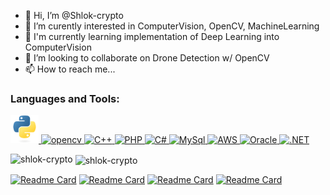 - 👋 Hi, I’m @Shlok-crypto
- 👀 I’m curently interested in ComputerVision, OpenCV, MachineLearning 
- 🌱 I'm currently learning implementation of Deep Learning into ComputerVision
- 💞️ I’m looking to collaborate on Drone Detection w/ OpenCV
- 📫 How to reach me...

<h3 align="left">Languages and Tools:</h3>
<p align="left"> 
<a href="https://www.python.org" target="_blank"> <img src="https://raw.githubusercontent.com/devicons/devicon/master/icons/python/python-original.svg" alt="python" width="45" height="45"/> </a>     
<a href="https://opencv.org/" target="_blank"> <img src="https://www.vectorlogo.zone/logos/opencv/opencv-icon.svg" alt="opencv" width="45" height="45"/> </a>                   
<a href="http://www.cplusplus.org/" target="_blank"> <img src="https://cdn.worldvectorlogo.com/logos/c.svg" alt="C++" width="45" height="45"/> </a>
<a href="https://www.php.net/" target="_blank"> <img src="https://cdn.worldvectorlogo.com/logos/php-1.svg" alt="PHP" width="45" height="45"/> </a>
<a href="https://dotnet.microsoft.com/languages/csharp/" target="_blank"> <img src="https://seeklogo.com/images/C/c-sharp-c-logo-02F17714BA-seeklogo.com.png" alt="C#" width="45" height="45"/> </a> 
<a href="https://www.mysql.com/" target="_blank"> <img src="https://cdn.worldvectorlogo.com/logos/mysql-3.svg" alt="MySql" width="45" height="45"/> </a>
<a href="https://aws.amazon.com/" target="_blank"> <img src="https://cdn.worldvectorlogo.com/logos/aws-2.svg" alt="AWS" width="45" height="45"/> </a>
<a href="https://www.oracle.com/database/" target="_blank"> <img src="https://cdn.worldvectorlogo.com/logos/oracle-3.svg" alt="Oracle" width="45" height="45"/> </a>
<a href="https://dotnet.microsoft.com/" target="_blank"> <img src="https://cdn.worldvectorlogo.com/logos/dot-net-core-7.svg" alt=".NET" width="45" height="45"/> </a>
</p>

<p align="left"> 
<p><img align="left" src="https://github-readme-stats.vercel.app/api?username=shlok-crypto&hide=prs,issues,contribs&show_icons=true&locale=en&bg_color=30,e96443,904e95&title_color=fff&text_color=fff" alt="shlok-crypto" /></p>
<p>&nbsp;<img align="center" src="https://github-readme-stats.vercel.app/api/top-langs?username=shlok-crypto&show_icons=true&locale=en&layout=compact&bg_color=30,e96443,904e95&title_color=fff&text_color=fff" alt="shlok-crypto" /></p>
</P>

[![Readme Card](https://github-readme-stats.vercel.app/api/pin/?username=shlok-crypto&repo=University-Facial-Multifactor-Authentication-System&theme=radical)](https://github.com/Shlok-crypto/University-Facial-Multifactor-Authentication-System)
[![Readme Card](https://github-readme-stats.vercel.app/api/pin/?username=shlok-crypto&repo=Hand-Detection_Real-Time_30fps&theme=radical)](https://github.com/Shlok-crypto/Hand-Detection_Real-Time_30fps)
[![Readme Card](https://github-readme-stats.vercel.app/api/pin/?username=shlok-crypto&repo=Invisibility-Cloak&&theme=radical)](https://github.com/Shlok-crypto/Invisibility-Cloak)
[![Readme Card](https://github-readme-stats.vercel.app/api/pin/?username=shlok-crypto&repo=Steganography-Software&theme=radical)](https://github.com/Shlok-crypto/Steganography-Software)

<!---
Shlok-crypto/Shlok-crypto is a ✨ special ✨ repository because its `README.md` (this file) appears on your GitHub profile.
You can click the Preview link to take a look at your changes.
---> 
